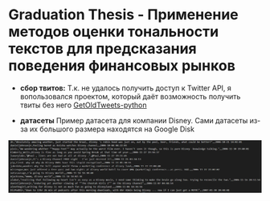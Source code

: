 # Graduation Thesis - Применение  методов оценки тональности текстов для предсказания поведения финансовых рынков
* **сбор твитов:**
Т.к. не удалось получить доступ к Twitter API, я вопользовался проектом, который даёт возможность получить твиты без него
[GetOldTweets-python](https://github.com/Jefferson-Henrique/GetOldTweets-python)

* **датасеты**
Пример датасета для компании Disney. Сами датасеты из-за их большого размера находятся на Google Disk

![alt text](disney.png "Пример датасета для компании Disney")
